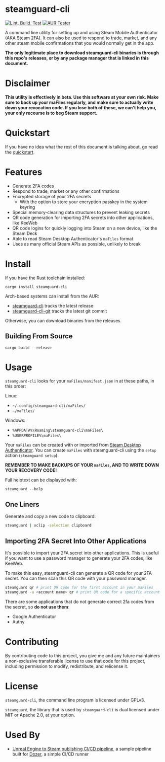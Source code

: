 # steamguard-cli

[![Lint, Build, Test](https://github.com/dyc3/steamguard-cli/actions/workflows/rust.yml/badge.svg)](https://github.com/dyc3/steamguard-cli/actions/workflows/rust.yml)
[![AUR Tester](https://github.com/dyc3/steamguard-cli/actions/workflows/aur-checker.yml/badge.svg)](https://github.com/dyc3/steamguard-cli/actions/workflows/aur-checker.yml)

A command line utility for setting up and using Steam Mobile Authenticator (AKA Steam 2FA). It can also be used to respond to trade, market, and any other steam mobile confirmations that you would normally get in the app.

**The only legitimate place to download steamguard-cli binaries is through this repo's releases, or by any package manager that is linked in this document.**

# Disclaimer
**This utility is effectively in beta. Use this software at your own risk. Make sure to back up your maFiles regularly, and make sure to actually write down your revocation code. If you lose both of these, we can't help you, your only recourse is to beg Steam support.**

# Quickstart

If you have no idea what the rest of this document is talking about, go read the [quickstart](docs/quickstart.md).

# Features

- Generate 2FA codes
- Respond to trade, market or any other confirmations
- Encrypted storage of your 2FA secrets
  - With the option to store your encryption passkey in the system keyring
- Special memory-clearing data structures to prevent leaking secrets
- QR code generation for importing 2FA secrets into other applications, like KeeWeb
- QR code logins for quickly logging into Steam on a new device, like the Steam Deck
- Able to read Steam Desktop Authenticator's `maFiles` format
- Uses as many official Steam APIs as possible, unlikely to break

# Install

If you have the Rust toolchain installed:
```
cargo install steamguard-cli
```

Arch-based systems can install from the AUR:

- [steamguard-cli](https://aur.archlinux.org/packages/steamguard-cli/) tracks the latest release
- [steamguard-cli-git](https://aur.archlinux.org/packages/steamguard-cli-git/) tracks the latest git commit

Otherwise, you can download binaries from the releases.

## Building From Source

```
cargo build --release
```

# Usage
`steamguard-cli` looks for your `maFiles/manifest.json` in at these paths, in this order:

Linux:
- `~/.config/steamguard-cli/maFiles/`
- `~/maFiles/`

Windows:
- `%APPDATA%\Roaming\steamguard-cli\maFiles\`
- `%USERPROFILE%\maFiles\`

Your `maFiles` can be created with or imported from [Steam Desktop Authenticator][SDA]. You can create `maFiles` with steamguard-cli using the `setup` action (`steamguard setup`).

**REMEMBER TO MAKE BACKUPS OF YOUR `maFiles`, AND TO WRITE DOWN YOUR RECOVERY CODE!**

[SDA]: https://github.com/Jessecar96/SteamDesktopAuthenticator

Full helptext can be displayed with:
```
steamguard --help
```

## One Liners

Generate and copy a new code to clipboard:
```bash
steamguard | xclip -selection clipboard
```

## Importing 2FA Secret Into Other Applications

It's possible to import your 2FA secret into other applications. This is useful if you want to use a password manager to generate your 2FA codes, like KeeWeb.

To make this easy, steamguard-cli can generate a QR code for your 2FA secret. You can then scan this QR code with your password manager.

```bash
steamguard qr # print QR code for the first account in your maFiles
steamguard -u <account name> qr # print QR code for a specific account
```

There are some applications that do not generate correct 2fa codes from the secret, so **do not use them**:
- Google Authenticator
- Authy

# Contributing

By contributing code to this project, you give me and any future maintainers a non-exclusive transferable license to use that code for this project, including permission to modify, redistribute, and relicense it.

# License

`steamguard-cli`, the command line program is licensed under GPLv3.

`steamguard`, the library that is used by `steamguard-cli` is dual licensed under MIT or Apache 2.0, at your option.

# Used By

* [Unreal Engine to Steam publishing CI/CD pipeline](https://github.com/kasp1/dozer-pipelines), a sample pipeline built for [Dozer](https://github.com/kasp1/Dozer), a simple CI/CD runner
